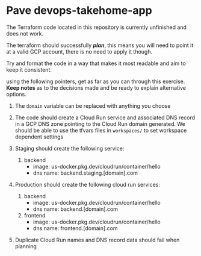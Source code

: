 # Pave devops-takehome-app

The Terraform code located in this repository is currently unfinished and does not work.

The terraform should successfully **_plan_**, this means you will need to point it at a valid GCP account, there is no need to apply it though.

Try and format the code in a way that makes it most readable and aim to keep it consistent.

using the following pointers, get as far as you can through this exercise. **Keep notes** as to the decisions made and be ready to explain alternative options.

1. The `domain` variable can be replaced with anything you choose

1. The code should create a Cloud Run service and associated DNS record in a GCP DNS zone pointing to the Cloud Run domain generated. We should be able to use the tfvars files in `workspaces/` to set workspace dependent settings

1. Staging should create the following service:
    1. backend
        - image: us-docker.pkg.dev/cloudrun/container/hello
        - dns name: backend.staging.[domain].com

1. Production should create the following cloud run services:
    1. backend
        - image: us-docker.pkg.dev/cloudrun/container/hello
        - dns name: backend.[domain].com
    1. frontend
        - image: us-docker.pkg.dev/cloudrun/container/hello
        - dns name: frontend.[domain].com

1. Duplicate Cloud Run names and DNS record data should fail when planning

<!-- markdownlint-disable MD012 -->
<!-- markdownlint-disable MD033 -->
<!-- BEGIN_TF_DOCS -->

<!-- END_TF_DOCS -->
<!-- markdownlint-enable MD033 -->
<!-- markdownlint-enable MD012 -->
